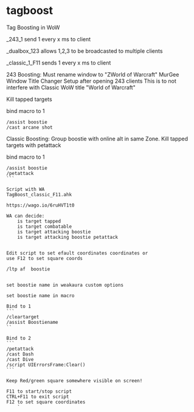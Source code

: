 # tagboost
 Tag Boosting in WoW

 _243_1
	send 1 every x ms to client
	
_dualbox_123
	allows 1,2,3 to be broadcasted to multiple clients
	
_classic_1_F11
	sends 1 every x ms to client
	
243 Boosting:
Must rename window to "ZWorld of Warcraft"
MurGee Window Title Changer Setup after opening 243 clients
This is to not interfere with Classic WoW title "World of Warcraft"

Kill tapped targets

bind macro to 1
```
/assist boostie
/cast arcane shot
```
	
Classic Boosting:
Group boostie with online alt in same Zone.
Kill tapped targets with petattack

bind macro to 1
```` 
/assist boostie
/petattack
```

Script with WA
TagBoost_classic_F11.ahk

https://wago.io/6ruHVT1t0

WA can decide:
	is target tapped
	is target combatable 
	is target attacking boostie
	is target attacking boostie petattack
	

Edit script to set efault coordinates coordinates or
use F12 to set square coords

/ltp af  boostie


set boostie name in weakaura custom options

set boostie name in macro

Bind to 1
```
/cleartarget
/assist Boostiename
``

Bind to 2
```
/petattack
/cast Dash
/cast Dive
/script UIErrorsFrame:Clear()
```

Keep Red/green square somewhere visible on screen!

F11 to start/stop script
CTRL+F11 to exit script
F12 to set square coordinates
	`
